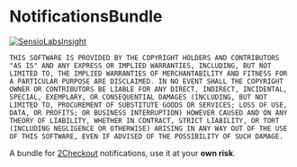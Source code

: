 NotificationsBundle
===================

[![SensioLabsInsight](https://insight.sensiolabs.com/projects/8ba31502-2260-4c8c-b4d5-ae87898514bd/big.png)](https://insight.sensiolabs.com/projects/8ba31502-2260-4c8c-b4d5-ae87898514bd)

`THIS SOFTWARE IS PROVIDED BY THE COPYRIGHT HOLDERS AND CONTRIBUTORS
"AS IS" AND ANY EXPRESS OR IMPLIED WARRANTIES, INCLUDING, BUT NOT
LIMITED TO, THE IMPLIED WARRANTIES OF MERCHANTABILITY AND FITNESS FOR
A PARTICULAR PURPOSE ARE DISCLAIMED. IN NO EVENT SHALL THE COPYRIGHT
OWNER OR CONTRIBUTORS BE LIABLE FOR ANY DIRECT, INDIRECT, INCIDENTAL,
SPECIAL, EXEMPLARY, OR CONSEQUENTIAL DAMAGES (INCLUDING, BUT NOT
LIMITED TO, PROCUREMENT OF SUBSTITUTE GOODS OR SERVICES; LOSS OF USE,
DATA, OR PROFITS; OR BUSINESS INTERRUPTION) HOWEVER CAUSED AND ON ANY
THEORY OF LIABILITY, WHETHER IN CONTRACT, STRICT LIABILITY, OR TORT
(INCLUDING NEGLIGENCE OR OTHERWISE) ARISING IN ANY WAY OUT OF THE USE
OF THIS SOFTWARE, EVEN IF ADVISED OF THE POSSIBILITY OF SUCH DAMAGE.`

A bundle for [2Checkout](https://www.2checkout.com/documentation/notifications/) notifications, use it at your **own risk**.

